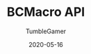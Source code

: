 ---
title: BCMacro API
author:
  - TumbleGamer
description: Adds an API that lets mods create specific actions that can be
  bound to buttons or keys.
date: 2020-05-16
buttons:
  - name: Install
    href: http://cdn.boxcrittersmods.ga/BCMacroAPI/master/bcmacro-api.user.js
  - name: Source
    href: https://github.com/boxcrittersmods/bcmacros
    type: 1
  - name: Documentation
    href: http://docs.boxcrittersmods.ga/bcmacros
    type: 1
featured: false
userscript: true
working: true
content: ""
recommended: true
recommend: false
customData:
  ctrlPanel: required
  cardboard: optional

list: documents
filters:
  - type: match
    params:
      - "{{item.customData.bcmacro-api}}"
      - required
---